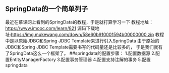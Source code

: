 ## SpringData的一个简单列子
最近在慕课网上看到的SpringData的教程，于是就打算学习一下
教程地址：https://www.imooc.com/learn/821
源码下载地址:https://img.mukewang.com/down/58e60b910001594b00000000.zip
教程中是以原始JDBC和Spring JDBC Template来进行引入SpringData
由于原始的JDBC和Spring JDBC Template需要书写的代码量还是比较多的，
于是我们就有了SpringData这么一个框架了。
##springdata的配置步骤：
1.配置数据源
2.配置EntityManagerFactory
3.配置事务管理器
4.配置支持注解的事务
5.配置springdata
